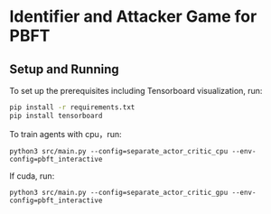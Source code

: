 # Identifier and Attacker Game for PBFT

## Setup and Running
To set up the prerequisites including Tensorboard visualization, run:
```bash
pip install -r requirements.txt
pip install tensorboard
```
To train agents with cpu，run:
```
python3 src/main.py --config=separate_actor_critic_cpu --env-config=pbft_interactive
```
If cuda, run:
```
python3 src/main.py --config=separate_actor_critic_gpu --env-config=pbft_interactive
```
